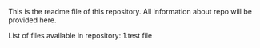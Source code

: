 This is the readme file of this repository.
All information about repo will be provided here.

List of files available in repository:
1.test file

